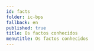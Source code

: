 ```yaml
---
id: facts
folder: ic-bps
fallback: en
published: true
title: Os factos conhecidos
menutitle: Os factos conhecidos
---
```


